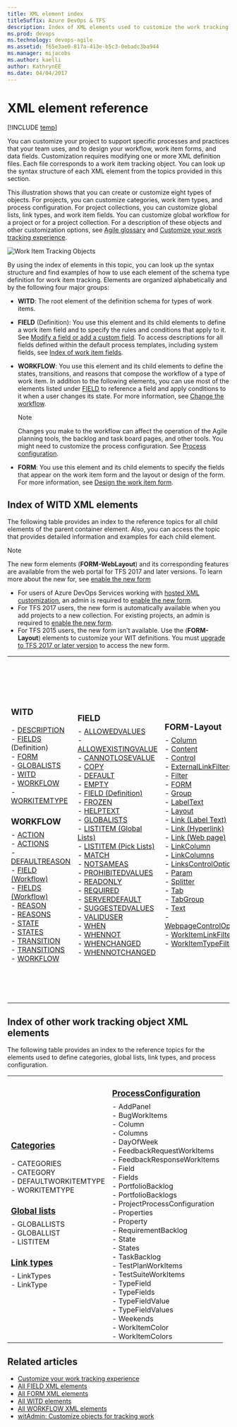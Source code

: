```yaml
---
title: XML element index
titleSuffix: Azure DevOps & TFS
description: Index of XML elements used to customize the work tracking experience for Hosted XML and On-premises XML process models for Team Foundation Server (TFS)
ms.prod: devops
ms.technology: devops-agile
ms.assetid: f65e3ae0-817a-413e-b5c3-0ebadc3ba944
ms.manager: mijacobs
ms.author: kaelli
author: KathrynEE
ms.date: 04/04/2017
---
```


# XML element reference

[!INCLUDE [temp](../../_shared/customization-phase-0-and-1-plus-version-header.md)]

You can customize your project to support specific processes and practices that your team uses, and to design your workflow, work item forms, and data fields. Customization requires modifying one or more XML definition files. Each file corresponds to a work item tracking object. You can look up the syntax structure of each XML element from the topics provided in this section.  

 This illustration shows that you can create or customize eight types of objects. For projects, you can customize categories, work item types, and process configuration. For project collections, you can customize global lists, link types, and work item fields. You can customize global workflow for a project or for a project collection. For a description of these objects and other customization options, see [Agile glossary](../../boards/work-items/agile-glossary.md) and [Customize your work tracking experience](../customize-work.md).  

 ![Work Item Tracking Objects](_img/pnt_wit_objects.png "PNT_WIT_Objects")  

By using the index of elements in this topic, you can look up the syntax structure and find examples of how to use each element of the schema type definition for work item tracking. Elements are organized alphabetically and by the following four major groups:  

-   **WITD**: The root element of the definition schema for types of work items.  

-   **FIELD** (Definition): You use this element and its child elements to define a work item field and to specify the rules and conditions that apply to it. See [Modify a field or add a custom field](../add-modify-field.md). To access descriptions for all fields defined within the default process templates, including system fields, see [Index of work item fields](../../boards/work-items/guidance/work-item-field.md).  

-   **WORKFLOW**: You use this element and its child elements to define the states, transitions, and reasons that compose the workflow of a type of work item. In addition to the following elements, you can use most of the elements listed under [FIELD](#index_b) to reference a field and apply conditions to it when a user changes its state. For more information, see [Change the workflow](change-workflow-wit.md).  

    > [!NOTE]  
    >Changes you make to the workflow can affect the operation of the Agile planning tools, the backlog and task board pages, and other tools. You might need to customize the process configuration. See [Process configuration](process-configuration-xml-element.md).  

-   **FORM**: You use this element and its child elements to specify the fields that appear on the work item form and the layout or design of the form. For more information, see [Design the work item form](design-work-item-form.md).  



<a name="index_witd"></a> 
##   Index of WITD XML elements  

 The following table provides an index to the reference topics for all child elements of the parent container element. Also, you can access the topic that provides detailed information and examples for each child element.  

> [!NOTE]    
> The new form elements (**FORM-WebLayout**) and its corresponding features are available from the web portal for TFS 2017 and later versions. To learn more about the new for, see [enable the new form](../process/new-work-item-experience.md)<br/> 
> - For users of Azure DevOps Services working with [hosted XML customization](../../organizations/settings/work/import-process/import-process.md), an admin is required to [enable the new form](../manage-new-form-rollout.md).<br/>
> - For TFS 2017 users, the new form is automatically available when you add projects to a new collection. For existing projects, an admin is required to [enable the new form](../process/new-work-item-experience.md).<br/>
> - For TFS 2015 users, the new form isn't available. Use the (**FORM-Layout**) elements to customize your WIT definitions. You must [upgrade to TFS 2017 or later version](https://visualstudio.microsoft.com/downloads) to access the new form.  


<table>
<tr>
<td>
<h3>WITD</h3>
- <a href="all-witd-xml-elements-reference.md" data-raw-source="[DESCRIPTION](all-witd-xml-elements-reference.md)">DESCRIPTION</a><br/>- <a href="field-definition-element-reference.md" data-raw-source="[FIELDS](field-definition-element-reference.md)">FIELDS</a> (Definition)<br/>- <a href="all-form-xml-elements-reference.md" data-raw-source="[FORM](all-form-xml-elements-reference.md)">FORM</a><br/>- <a href="define-global-lists.md" data-raw-source="[GLOBALISTS](define-global-lists.md)">GLOBALISTS</a><br/>- <a href="all-witd-xml-elements-reference.md" data-raw-source="[WITD](all-witd-xml-elements-reference.md)">WITD</a><br/>- <a href="all-workflow-xml-elements-reference.md" data-raw-source="[WORKFLOW](all-workflow-xml-elements-reference.md)">WORKFLOW</a><br/>- <a href="all-witd-xml-elements-reference.md" data-raw-source="[WORKITEMTYPE](all-witd-xml-elements-reference.md)">WORKITEMTYPE</a> 

<h3 style="margin-bottom:8px">WORKFLOW</h3>
- <a href="automate-field-assignments-state-transition-reason.md" data-raw-source="[ACTION](automate-field-assignments-state-transition-reason.md)">ACTION</a><br/>- <a href="automate-field-assignments-state-transition-reason.md" data-raw-source="[ACTIONS](automate-field-assignments-state-transition-reason.md)">ACTIONS</a><br/>- <a href="all-workflow-xml-elements-reference.md" data-raw-source="[DEFAULTREASON](all-workflow-xml-elements-reference.md)">DEFAULTREASON</a><br/>- <a href="field-workflow-element-reference.md" data-raw-source="[FIELD (Workflow)](field-workflow-element-reference.md)">FIELD (Workflow)</a><br/>- <a href="define-default-copy-value-field.md" data-raw-source="[FIELDS (Workflow)](define-default-copy-value-field.md)">FIELDS (Workflow)</a><br/>- <a href="all-workflow-xml-elements-reference.md" data-raw-source="[REASON](all-workflow-xml-elements-reference.md)">REASON</a><br/>- <a href="all-workflow-xml-elements-reference.md" data-raw-source="[REASONS](all-workflow-xml-elements-reference.md)">REASONS</a><br/>- <a href="all-workflow-xml-elements-reference.md" data-raw-source="[STATE](all-workflow-xml-elements-reference.md)">STATE</a><br/>- <a href="all-workflow-xml-elements-reference.md" data-raw-source="[STATES](all-workflow-xml-elements-reference.md)">STATES</a><br/>- <a href="transition-xml-element.md" data-raw-source="[TRANSITION](transition-xml-element.md)">TRANSITION</a><br/>- <a href="all-workflow-xml-elements-reference.md" data-raw-source="[TRANSITIONS](all-workflow-xml-elements-reference.md)">TRANSITIONS</a><br/>- <a href="all-workflow-xml-elements-reference.md" data-raw-source="[WORKFLOW](all-workflow-xml-elements-reference.md)">WORKFLOW</a> 
</td>
<td>

<a name="index_b"></a> 
<h3 style="margin-bottom:8px">FIELD</h3>
- <a href="define-pick-lists.md" data-raw-source="[ALLOWEDVALUES](define-pick-lists.md)">ALLOWEDVALUES</a><br/>- <a href="define-pick-lists.md" data-raw-source="[ALLOWEXISTINGVALUE](define-pick-lists.md)">ALLOWEXISTINGVALUE</a><br/>- <a href="apply-rule-work-item-field.md" data-raw-source="[CANNOTLOSEVALUE](apply-rule-work-item-field.md)">CANNOTLOSEVALUE</a><br/>- <a href="define-default-copy-value-field.md" data-raw-source="[COPY](define-default-copy-value-field.md)">COPY</a><br/>- <a href="define-default-copy-value-field.md" data-raw-source="[DEFAULT](define-default-copy-value-field.md)">DEFAULT</a><br/>- <a href="apply-rule-work-item-field.md" data-raw-source="[EMPTY](apply-rule-work-item-field.md)">EMPTY</a><br/>- <a href="field-definition-element-reference.md" data-raw-source="[FIELD (Definition)](field-definition-element-reference.md)">FIELD (Definition)</a><br/>- <a href="apply-rule-work-item-field.md" data-raw-source="[FROZEN](apply-rule-work-item-field.md)">FROZEN</a><br/>- <a href="provide-help-text-hyperlinks-web-content-form.md" data-raw-source="[HELPTEXT](provide-help-text-hyperlinks-web-content-form.md)">HELPTEXT</a><br/>- <a href="define-global-lists.md" data-raw-source="[GLOBALISTS](define-global-lists.md)">GLOBALISTS</a><br/>- <a href="define-global-lists.md" data-raw-source="[LISTITEM (Global Lists)](define-global-lists.md)">LISTITEM (Global Lists)</a><br/>- <a href="define-pick-lists.md" data-raw-source="[LISTITEM (Pick Lists)](define-pick-lists.md)">LISTITEM (Pick Lists)</a><br/>- <a href="apply-pattern-matching-to-string-field.md" data-raw-source="[MATCH](apply-pattern-matching-to-string-field.md)">MATCH</a><br/>- <a href="apply-rule-work-item-field.md" data-raw-source="[NOTSAMEAS](apply-rule-work-item-field.md)">NOTSAMEAS</a><br/>- <a href="define-pick-lists.md" data-raw-source="[PROHIBITEDVALUES](define-pick-lists.md)">PROHIBITEDVALUES</a><br/>- <a href="apply-rule-work-item-field.md" data-raw-source="[READONLY](apply-rule-work-item-field.md)">READONLY</a><br/>- <a href="apply-rule-work-item-field.md" data-raw-source="[REQUIRED](apply-rule-work-item-field.md)">REQUIRED</a><br/>- <a href="define-default-copy-value-field.md" data-raw-source="[SERVERDEFAULT](define-default-copy-value-field.md)">SERVERDEFAULT</a><br/>- <a href="define-pick-lists.md" data-raw-source="[SUGGESTEDVALUES](define-pick-lists.md)">SUGGESTEDVALUES</a><br/>- <a href="apply-rule-work-item-field.md" data-raw-source="[VALIDUSER](apply-rule-work-item-field.md)">VALIDUSER</a><br/>- <a href="assign-conditional-based-values-and-rules.md" data-raw-source="[WHEN](assign-conditional-based-values-and-rules.md)">WHEN</a><br/>- <a href="assign-conditional-based-values-and-rules.md" data-raw-source="[WHENNOT](assign-conditional-based-values-and-rules.md)">WHENNOT</a><br/>- <a href="assign-conditional-based-values-and-rules.md" data-raw-source="[WHENCHANGED](assign-conditional-based-values-and-rules.md)">WHENCHANGED</a><br/>- <a href="assign-conditional-based-values-and-rules.md" data-raw-source="[WHENNOTCHANGED](assign-conditional-based-values-and-rules.md)">WHENNOTCHANGED</a>
</td>
<td> 
<h3 style="margin-bottom:8px">FORM-Layout</h3>
- <a href="all-form-xml-elements-reference.md" data-raw-source="[Column](all-form-xml-elements-reference.md)">Column</a><br/>- <a href="webpagecontroloptions-xml-elements-reference.md" data-raw-source="[Content](webpagecontroloptions-xml-elements-reference.md)">Content</a><br/>- <a href="control-xml-element-reference.md" data-raw-source="[Control](control-xml-element-reference.md)">Control</a><br/>- <a href="linkscontroloptions-elements.md" data-raw-source="[ExternalLinkFilters](linkscontroloptions-elements.md)">ExternalLinkFilters</a><br/>- <a href="linkscontroloptions-elements.md" data-raw-source="[Filter](linkscontroloptions-elements.md)">Filter</a><br/>- <a href="all-form-xml-elements-reference.md" data-raw-source="[FORM](all-form-xml-elements-reference.md)">FORM</a><br/>- <a href="all-form-xml-elements-reference.md" data-raw-source="[Group](all-form-xml-elements-reference.md)">Group</a><br/>- <a href="labeltext-and-text-xml-elements-reference.md" data-raw-source="[LabelText](labeltext-and-text-xml-elements-reference.md)">LabelText</a><br/>- <a href="layout-xml-element-reference.md" data-raw-source="[Layout](layout-xml-element-reference.md)">Layout</a><br/>- <a href="labeltext-and-text-xml-elements-reference.md" data-raw-source="[Link (Label Text)](labeltext-and-text-xml-elements-reference.md)">Link (Label Text)</a><br/>- <a href="link-param-xml-elements-reference.md" data-raw-source="[Link (Hyperlink)](link-param-xml-elements-reference.md)">Link (Hyperlink)</a><br/>- <a href="webpagecontroloptions-xml-elements-reference.md" data-raw-source="[Link (Web page)](webpagecontroloptions-xml-elements-reference.md)">Link (Web page)</a><br/>- <a href="linkscontroloptions-elements.md" data-raw-source="[LinkColumn](linkscontroloptions-elements.md)">LinkColumn</a><br/>- <a href="linkscontroloptions-elements.md" data-raw-source="[LinkColumns](linkscontroloptions-elements.md)">LinkColumns</a><br/>- <a href="linkscontroloptions-elements.md" data-raw-source="[LinksControlOptions](linkscontroloptions-elements.md)">LinksControlOptions</a><br/>- <a href="link-param-xml-elements-reference.md" data-raw-source="[Param](link-param-xml-elements-reference.md)">Param</a><br/>- <a href="all-form-xml-elements-reference.md" data-raw-source="[Splitter](all-form-xml-elements-reference.md)">Splitter</a><br/>- <a href="tab-xml-element-reference.md" data-raw-source="[Tab](tab-xml-element-reference.md)">Tab</a><br/>- <a href="all-form-xml-elements-reference.md" data-raw-source="[TabGroup](all-form-xml-elements-reference.md)">TabGroup</a><br/>- <a href="labeltext-and-text-xml-elements-reference.md" data-raw-source="[Text](labeltext-and-text-xml-elements-reference.md)">Text</a><br/>- <a href="webpagecontroloptions-xml-elements-reference.md" data-raw-source="[WebpageControlOptions](webpagecontroloptions-xml-elements-reference.md)">WebpageControlOptions</a><br/>- <a href="linkscontroloptions-elements.md" data-raw-source="[WorkItemLinkFilters](linkscontroloptions-elements.md)">WorkItemLinkFilters</a><br/>- <a href="linkscontroloptions-elements.md" data-raw-source="[WorkItemTypeFilters](linkscontroloptions-elements.md)">WorkItemTypeFilters</a><br/></td>
<td>
<h3 style="margin-bottom:8px">FORM-WebLayout</h3>
- <a href="linkscontroloptions-xml-elements.md" data-raw-source="[Column](linkscontroloptions-xml-elements.md)">Column</a><br/>- <a href="linkscontroloptions-xml-elements.md" data-raw-source="[Columns](linkscontroloptions-xml-elements.md)">Columns</a><br/>- <a href="webpagecontroloptions-xml-elements-reference.md" data-raw-source="[Content](webpagecontroloptions-xml-elements-reference.md)">Content</a>
- <a href="weblayout-xml-elements.md" data-raw-source="[Control](weblayout-xml-elements.md)">Control</a><br/>- <a href="weblayout-xml-elements.md" data-raw-source="[ControlContribution](weblayout-xml-elements.md)">ControlContribution</a><br/>- <a href="linkscontroloptions-xml-elements.md" data-raw-source="[ExternalLinkFilter](linkscontroloptions-xml-elements.md)">ExternalLinkFilter</a><br/>- <a href="apply-rule-work-item-field.md" data-raw-source="[ExternalLinkFilters](apply-rule-work-item-field.md)">ExternalLinkFilters</a><br/>- <a href="weblayout-xml-elements.md" data-raw-source="[Extension](weblayout-xml-elements.md)">Extension</a><br/>- <a href="weblayout-xml-elements.md" data-raw-source="[Extensions](weblayout-xml-elements.md)">Extensions</a><br/>- <a href="linkscontroloptions-elements.md" data-raw-source="[Filter](linkscontroloptions-elements.md)">Filter</a><br/>- <a href="weblayout-xml-elements.md" data-raw-source="[FORM](weblayout-xml-elements.md)">FORM</a><br/>- <a href="weblayout-xml-elements.md" data-raw-source="[Group](weblayout-xml-elements.md)">Group</a><br/>- <a href="weblayout-xml-elements.md" data-raw-source="[GroupContribution](weblayout-xml-elements.md)">GroupContribution</a><br/>- <a href="weblayout-xml-elements.md" data-raw-source="[Input](weblayout-xml-elements.md)">Input</a><br/>- <a href="weblayout-xml-elements.md" data-raw-source="[Inputs](weblayout-xml-elements.md)">Inputs</a><br/>- <a href="labeltext-and-text-xml-elements-reference.md" data-raw-source="[LabelText](labeltext-and-text-xml-elements-reference.md)">LabelText</a><br/>- <a href="layout-xml-element-reference.md" data-raw-source="[Layout](layout-xml-element-reference.md)">Layout</a><br/>- <a href="link-param-xml-elements-reference.md" data-raw-source="[Link (Hyperlink)](link-param-xml-elements-reference.md)">Link (Hyperlink)</a><br/>- <a href="labeltext-and-text-xml-elements-reference.md" data-raw-source="[Link (Label Text)](labeltext-and-text-xml-elements-reference.md)">Link (Label Text)</a><br/>- <a href="webpagecontroloptions-xml-elements-reference.md" data-raw-source="[Link (Web page)](webpagecontroloptions-xml-elements-reference.md)">Link (Web page)</a><br/>- <a href="linkscontroloptions-elements.md" data-raw-source="[LinkColumn](linkscontroloptions-elements.md)">LinkColumn</a><br/>- <a href="linkscontroloptions-elements.md" data-raw-source="[LinkColumns](linkscontroloptions-elements.md)">LinkColumns</a><br/>- <a href="linkscontroloptions-xml-elements.md" data-raw-source="[LinkFilters](linkscontroloptions-xml-elements.md)">LinkFilters</a><br/>- <a href="linkscontroloptions-elements.md" data-raw-source="[LinksControlOptions](linkscontroloptions-elements.md)">LinksControlOptions</a><br/>- <a href="linkscontroloptions-xml-elements.md" data-raw-source="[ListViewOptions](linkscontroloptions-xml-elements.md)">ListViewOptions</a><br/>- <a href="weblayout-xml-elements.md" data-raw-source="[Page](weblayout-xml-elements.md)">Page</a><br/>- <a href="weblayout-xml-elements.md" data-raw-source="[PageContribution](weblayout-xml-elements.md)">PageContribution</a><br/>- <a href="link-param-xml-elements-reference.md" data-raw-source="[Param](link-param-xml-elements-reference.md)">Param</a><br/>- <a href="weblayout-xml-elements.md" data-raw-source="[Section](weblayout-xml-elements.md)">Section</a><br/>- <a href="weblayout-xml-elements.md" data-raw-source="[SystemControls](weblayout-xml-elements.md)">SystemControls</a><br/>- <a href="labeltext-and-text-xml-elements-reference.md" data-raw-source="[Text](labeltext-and-text-xml-elements-reference.md)">Text</a><br/>- <a href="weblayout-xml-elements.md" data-raw-source="[WebLayout](weblayout-xml-elements.md)">WebLayout</a><br/>- <a href="webpagecontroloptions-xml-elements-reference.md" data-raw-source="[WebpageControlOptions](webpagecontroloptions-xml-elements-reference.md)">WebpageControlOptions</a><br/>- <a href="linkscontroloptions-xml-elements.md" data-raw-source="[WorkItemLinkFilter](linkscontroloptions-xml-elements.md)">WorkItemLinkFilter</a><br/>- <a href="linkscontroloptions-elements.md" data-raw-source="[WorkItemLinkFilters](linkscontroloptions-elements.md)">WorkItemLinkFilters</a><br/>- <a href="linkscontroloptions-elements.md" data-raw-source="[WorkItemTypeFilters](linkscontroloptions-elements.md)">WorkItemTypeFilters</a><br/></td>
</tr>
</table>

<a name="index_objects"></a> 

## Index of other work tracking object XML elements    

The following table provides an index to the reference topics for the elements used to define  categories, global lists, link types, and process configuration.  

<table>
<tr>
<td>
<h3><a href="categories-xml-element-reference.md" data-raw-source="[Categories](categories-xml-element-reference.md)">Categories</a></h3>
- CATEGORIES<br/>- CATEGORY<br/>- DEFAULTWORKITEMTYPE<br/>- WORKITEMTYPE<br/>
<h3 style="margin-bottom:8px"><a href="define-global-lists.md" data-raw-source="[Global lists](define-global-lists.md)">Global lists</a></h3>
- GLOBALLISTS<br/>- GLOBALLIST<br/>- LISTITEM<br/>
<h3 style="margin-bottom:8px"><a href="link-type-element-reference.md" data-raw-source="[Link types](link-type-element-reference.md)">Link types</a></h3>
- LinkTypes<br/>- LinkType<br/></td>
<td>
<h3 style="margin-bottom:8px"><a href="process-configuration-xml-element.md" data-raw-source="[ProcessConfiguration](process-configuration-xml-element.md)">ProcessConfiguration</a></h3>
- AddPanel<br/>- BugWorkItems<br/>- Column<br/>- Columns<br/>- DayOfWeek<br/>- FeedbackRequestWorkItems<br/>- FeedbackResponseWorkItems<br/>- Field<br/>- Fields<br/>- PortfolioBacklog<br/>- PortfolioBacklogs<br/>- ProjectProcessConfiguration<br/>- Properties<br/>- Property<br/>- RequirementBacklog<br/>- State<br/>- States<br/>- TaskBacklog<br/>- TestPlanWorkItems<br/>- TestSuiteWorkItems<br/>- TypeField<br/>- TypeFields<br/>- TypeFieldValue<br/>- TypeFieldValues<br/>- Weekends<br/>- WorkItemColor<br/>- WorkItemColors<br/></td>
</tr>
</table> 

<!---
##  Objects used to track work  

For descriptions of the 


|Object|Description||  
|------------|-----------------|-|  
|**Category**|[Use categories to group work item types](use-categories-to-group-work-item-types.md)<br /><br /> A category defines a group of work item types that track similar items of work but are referred to by different names. You can group one or more work item types in the same project into a category. You define categories to support running queries, generating reports, and setting default work item types in specific instances. You use the **In Group** operator to find work items that belong to a category. For more information, see [Track](../../boards/queries/query-operators-variables.md).||  
|**Field**|[Modify a field or add a custom field](../add-modify-field.md)<br /><br /> A field defines a type of data that is used to track work.  You use work item fields to track data for a work item type, to define the filter criteria for queries, and to generate reports. You must define each data element that is not built in, that the process template does not provide, and that you want to track, use to define the workflow, or appear on the form for a work item type. You define a data element using the **FIELD** element.<br /><br /> Each field is defined by one or more attributes, which include what type of data it can contain, whether it is used in reporting, and whether it is indexed. You can also specify optional elements that restrict, auto-populate, or specify conditions for the values to which users can set the field by using a work item form.<br /><br /> You can add a field, remove it, or customize how you use it to track data.||  
|**Global list**|[GLOBALLIST XML element reference](define-global-lists.md)<br /><br /> A global list defines a list of values, when is known as a pick list, that you can use across work item types to control the value or values to which users can set a field in a work item. You use global lists to quickly update the contents of pick lists that are used for many types of work items.<br /><br /> You can define global lists within a type of work item type, but this practice is not recommended because the definition of the work item type will overwrite changes that are defined elsewhere if that definition is imported. A best practice is to define and import global lists through a definition file for global lists or global workflow.||  
|**Global workflow**|[Customize global workflow](customize-global-workflow.md)<br /><br /> A global workflow defines fields and global lists that are available to all types of work items for either a project or a collection.||  
|**Link type**|[Define a custom link type](link-type-element-reference.md)<br /><br /> A link type defines the rules and restrictions that control the relationships that users can make between work items. In addition to the built-in types of links, you can create link types to support your project-tracking requirements. Before you start to create links between work items, you should analyze how you might use links to plan your project and track the status of work items.||  
|**Process configuration**|[Process configuration](process-configuration-xml-element.md)<br /><br /> Process configuration elements control the layout and functions of the backlog and task board Agile tools provided with the web portal.<br /><br /> If your project was created using a process template other than those provided by Azure DevOps or you have customized the type definitions for work items, you may need to customize the definition files that support process configuration. Also, if you have customized or added types of work items and want to use those fields, then you will want to determine how to modify the process configuration elements to match other objects that you have customized.||  
|**Work item type**|[Modify or add a custom work item type](../add-modify-wit.md)<br /><br /> A type of work item defines an object, such as a bug, a requirement, or a risk, that is used to track work for a project. A work item type defines the fields, workflow, and form for tracking work.||

-->

## Related articles  

- [Customize your work tracking experience](../customize-work.md) 
- [All FIELD XML elements](all-field-xml-elements-reference.md)
- [All FORM XML elements](all-form-xml-elements-reference.md)
- [All WITD elements](all-witd-xml-elements-reference.md)
- [All WORKFLOW XML elements](all-workflow-xml-elements-reference.md) 
- [witAdmin: Customize objects for tracking work](../witadmin/witadmin-customize-and-manage-objects-for-tracking-work.md)
